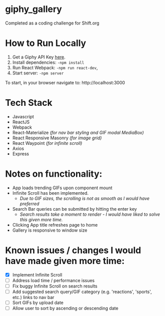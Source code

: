 # giphy_gallery
Completed as a coding challenge for Shift.org

# How to Run Locally
1. Get a Giphy API Key [here](https://developers.giphy.com/dashboard/?create=true).
2. Install dependencies: `-npm install`
3. Run React Webpack: `-npm run react-dev`,
4. Start server: `-npm server`

To start, in your browser navigate to: http://localhost:3000

# Tech Stack
* Javascript
* ReactJS
* Webpack
* React-Materialize *(for nav bar styling and GIF modal MediaBox)*
* React Responsive Masonry *(for image grid)*
* React Waypoint *(for infinite scroll)*
* Axios
* Express

# Notes on functionality:
* App loads trending GIFs upon component mount
* Infinite Scroll has been implemented.
  * *Due to GIF sizes, the scrolling is not as smooth as I would have preferred*
* Search Bar queries can be submitted by hitting the enter key
  * *Search results take a moment to render - I would have liked to solve this given more time.*
* Clicking App title refreshes page to home
* Gallery is responsive to window size

# Known issues / changes I would have made given more time: 
- [x] Implement Infinite Scroll
- [ ] Address load time / performance issues
- [ ] Fix buggy Infinite Scroll on search results
- [ ] Add suggested search query/GIF category (e.g. 'reactions', 'sports', etc.) links to nav bar
- [ ] Sort GIFs by upload date
- [ ] Allow user to sort by ascending or descending date
